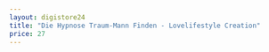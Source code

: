```yaml
---
layout: digistore24
title: "Die Hypnose Traum-Mann Finden - Lovelifestyle Creation"
price: 27
---
```


